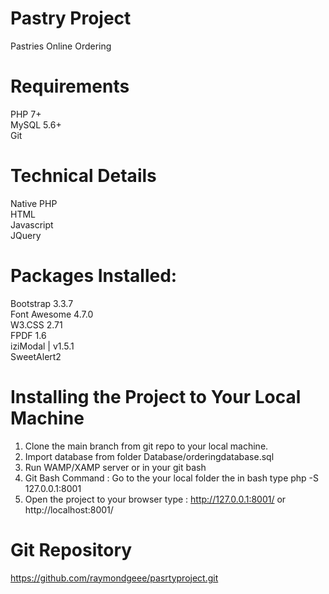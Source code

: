 # Pastry Project
  Pastries Online Ordering

# Requirements
  PHP 7+\
  MySQL 5.6+\
  Git

# Technical Details
  Native PHP\
  HTML\
  Javascript\
  JQuery

# Packages Installed:
  Bootstrap 3.3.7\
  Font Awesome 4.7.0\
  W3.CSS 2.71\
  FPDF 1.6\
  iziModal | v1.5.1\
  SweetAlert2
  
# Installing the Project to Your Local Machine
1. Clone the main branch from git repo to your local machine.
2. Import database from folder Database/orderingdatabase.sql
3. Run WAMP/XAMP server or in your git bash
4. Git Bash Command : Go to the your local folder the in bash type php -S 127.0.0.1:8001
5. Open the project to your browser type : http://127.0.0.1:8001/ or http://localhost:8001/

# Git Repository
https://github.com/raymondgeee/pasrtyproject.git
